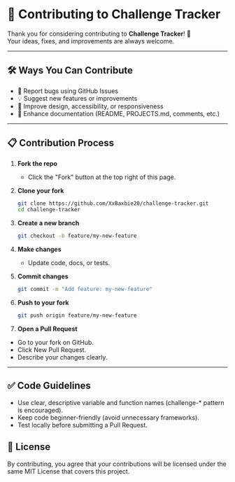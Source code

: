 # 🤝 Contributing to Challenge Tracker

Thank you for considering contributing to **Challenge Tracker**! 🎉  
Your ideas, fixes, and improvements are always welcome.  

---

## 🛠 Ways You Can Contribute
- 🐛 Report bugs using GitHub Issues  
- 💡 Suggest new features or improvements  
- 🎨 Improve design, accessibility, or responsiveness  
- 📝 Enhance documentation (README, PROJECTS.md, comments, etc.)  

---

## 📋 Contribution Process

1. **Fork the repo**
   - Click the "Fork" button at the top right of this page.

2. **Clone your fork**
   ```bash
   git clone https://github.com/XxBaxbie20/challenge-tracker.git
   cd challenge-tracker

3. **Create a new branch**
   ```bash
   git checkout -b feature/my-new-feature

4. **Make changes**

   - Update code, docs, or tests.

5. **Commit changes**
   ```bash
   git commit -m "Add feature: my-new-feature"

6. **Push to your fork**
   ```bash
   git push origin feature/my-new-feature

7. **Open a Pull Request**

  - Go to your fork on GitHub.
  - Click New Pull Request.
  - Describe your changes clearly.

---


## ✅ Code Guidelines

  - Use clear, descriptive variable and function names (challenge-* pattern is encouraged).
  - Keep code beginner-friendly (avoid unnecessary frameworks).
  - Test locally before submitting a Pull Request.

## 📜 License

By contributing, you agree that your contributions will be licensed under the same MIT License
 that covers this project.
